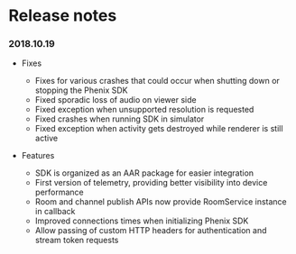 # Release notes

### 2018.10.19 ###
+ Fixes
    + Fixes for various crashes that could occur when shutting down or stopping the Phenix SDK
    + Fixed sporadic loss of audio on viewer side
    + Fixed exception when unsupported resolution is requested
    + Fixed crashes when running SDK in simulator
    + Fixed exception when activity gets destroyed while renderer is still active

+ Features
    + SDK is organized as an AAR package for easier integration
    + First version of telemetry, providing better visibility into device performance
    + Room and channel publish APIs now provide RoomService instance in callback
    + Improved connections times when initializing Phenix SDK
    + Allow passing of custom HTTP headers for authentication and stream token requests
